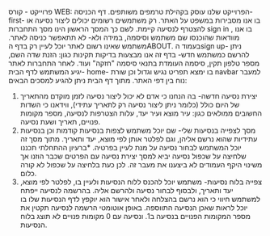 פרוייקט - קורס WEB:
הפרוייקט שלנו עוסק בקהילת טרמפים משותפים.
דף הכניסה- first- בו אנו מסבירות במשפט על האתר.
רק משתמשים רשומים יכולים ליצור נסיעה או להצטרף לנסיעה קיימת. לשם כך המסך הראשון הינו מסך התחברות sign in , בו אנו מוודאות שהוכנסו שם משתמש וסיסמה, במידה ולא- לא תתאפשר כניסה לאתר.
משתמש שאינו רשום לאתר יוכל לעיין רק בדף הABOUT.
בעמוד הsign up- ניתן להרשם כמשתמש חדש- בדף זה אנו מבצעות בדיקות תקינות כגון: הזנת שדה השם, מספר טלפון תקין, סיסמה העומדת בתנאי סיסמה "חזקה" ועוד.
לאחר התחברות לאתר יגיע המשתמש לדף הבית- home- בו ימצא תפריט נגיש וגדול וכן שורת navbar למעבר נוח בין דפי האתר.
מתוך דף הבית ניתן להגיע למסכים הבאים:
1. יצירת נסיעה חדשה- בה הנחנו כי אדם לא יכול ליצור נסיעה לזמן מוקדם מהתאריך של היום כולל (כלומר ניתן ליצור נסיעה רק לתאריך עתידי), ווידאנו כי השדות החשובים ממולאים כגון: עיר מוצא ועיר יעד, עלות הצטרפות לנסיעה, מספר מקומות פנויים, תאריך ושעת נסיעה.
2. מסך לצפייה בנסיעות שלי- שם יוכל משתמש לצפות בנסיעות קודמות וכן בנסיעות עתידיות שהוא נרשם אליהן, וגם לפלטר אותן לפי מוצא, יעד ותאריך. מתוך מסך זה יוכל המשתמש לבחור נסיעה על מנת לעיין בפרטיה.
   *ברעיון ההתחלתי תכננו שלחיצה על שכפול נסיעה יביא למסך יצירת נסיעה עם הפרטים שכבר הוזנו אך משינוי היקף העמודים לא ביצענו את מעבר זה. לכן כעת בלחיצה על שכפול לא קורה כלום.
4. צפייה בלוח נסיעות- משתמש יוכל להכנס ללוח הנסיעות ולעיין בו, לפלטר לפי מוצא, יעד ותאריך, ולבסוף לבחור נסיעה ולהרשם אליה. בהרשמה לנסיעה ייפתח למשתמש חיווי כי הוא נרשם בהצלחה ולאחר אישור הוא יוקפץ לדף הנסיעות שלו בו יוכל לראות שאכן הנסיעה התווספה.
באופן אוטומטי הרשמה לנסיעה תקטין את מספר המקומות הפנויים בנסיעה ב1. ונסיעה עם 0 מקומות פנויים לא תוצג בלוח הנסיעות.



